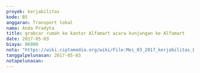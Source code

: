```yaml
---
proyek: kerjabilitas
kode: B5
anggaran: Transport lokal
nama: Anda Pradyta
title: grabcar rumah ke kantor Alfamart acara kunjungan ke Alfamart
date: 2017-05-03
biaya: 86000
nota: "https://wiki.ciptamedia.org/wiki/File:Mei_03_2017_kerjabilitas_B5_grab_berangkat_alfamart_anda.jpg"
tanggalpelunasan: 2017-05-03
notapelunasan:
---
```

